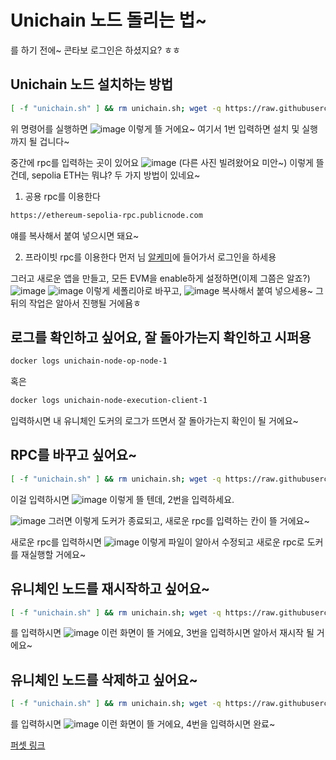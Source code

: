 # Unichain 노드 돌리는 법~
를 하기 전에~ 콘타보 로그인은 하셨지요? ㅎㅎ

## Unichain 노드 설치하는 방법
```bash
[ -f "unichain.sh" ] && rm unichain.sh; wget -q https://raw.githubusercontent.com/byonjuk/unichain/main/unichain.sh && chmod +x unichain.sh && ./unichain.sh
```
위 명령어를 실행하면
![image](https://github.com/user-attachments/assets/59acb97c-ba6a-4062-9f57-6d71b87c6119)
이렇게 뜰 거에요~ 여기서 1번 입력하면 설치 및 실행까지 될 겁니다~

중간에 rpc를 입력하는 곳이 있어요
![image](https://github.com/user-attachments/assets/16d424e1-f6d9-4217-8956-0cf640e0b1b6)
(다른 사진 빌려왔어요 미안~)
이렇게 뜰 건데, sepolia ETH는 뭐냐? 두 가지 방법이 있네요~

1) 공용 rpc를 이용한다
```bash
https://ethereum-sepolia-rpc.publicnode.com
```
얘를 복사해서 붙여 넣으시면 돼요~

2) 프라이빗 rpc를 이용한다
먼저 님 [알케미](https://auth.alchemy.com/?redirectUrl=https%3A%2F%2Fdashboard.alchemy.com)에 들어가서 로그인을 하세용

그러고 새로운 앱을 만들고, 모든 EVM을 enable하게 설정하면(이제 그쯤은 알죠?)
![image](https://github.com/user-attachments/assets/aa2db49b-423c-491a-ba07-8705dae6aca9)
![image](https://github.com/user-attachments/assets/d8e77b2e-dbd7-4651-ab00-5039af60334e)
이렇게 세폴리아로 바꾸고, 
![image](https://github.com/user-attachments/assets/0d2acd64-c399-418e-9e88-ee48b1e9867b)
복사해서 붙여 넣으세용~ 그 뒤의 작업은 알아서 진행될 거에욤ㅎ 

## 로그를 확인하고 싶어요, 잘 돌아가는지 확인하고 시퍼용
```bash
docker logs unichain-node-op-node-1
```
혹은
```bash
docker logs unichain-node-execution-client-1
```
입력하시면 내 유니체인 도커의 로그가 뜨면서 잘 돌아가는지 확인이 될 거에요~

## RPC를 바꾸고 싶어요~
```bash
[ -f "unichain.sh" ] && rm unichain.sh; wget -q https://raw.githubusercontent.com/byonjuk/unichain/main/unichain.sh && chmod +x unichain.sh && ./unichain.sh
```
이걸 입력하시면
![image](https://github.com/user-attachments/assets/8b1ed26d-68af-4d62-924c-4e307500e98c)
이렇게 뜰 텐데, 2번을 입력하세요.

![image](https://github.com/user-attachments/assets/16d424e1-f6d9-4217-8956-0cf640e0b1b6)
그러면 이렇게 도커가 종료되고, 새로운 rpc를 입력하는 칸이 뜰 거에요~ 

새로운 rpc를 입력하시면
![image](https://github.com/user-attachments/assets/54a35ed5-5918-46b0-8306-339f6eade0cd)
이렇게 파일이 알아서 수정되고 새로운 rpc로 도커를 재실행할 거에요~

## 유니체인 노드를 재시작하고 싶어요~
```bash
[ -f "unichain.sh" ] && rm unichain.sh; wget -q https://raw.githubusercontent.com/byonjuk/unichain/main/unichain.sh && chmod +x unichain.sh && ./unichain.sh
```
를 입력하시면
![image](https://github.com/user-attachments/assets/71e55897-1567-4c88-a2f1-e77a97e2409f)
이런 화면이 뜰 거에요, 3번을 입력하시면 알아서 재시작 될 거에요~


## 유니체인 노드를 삭제하고 싶어요~
```bash
[ -f "unichain.sh" ] && rm unichain.sh; wget -q https://raw.githubusercontent.com/byonjuk/unichain/main/unichain.sh && chmod +x unichain.sh && ./unichain.sh
```
를 입력하시면
![image](https://github.com/user-attachments/assets/9b87b2ab-7a1a-48cd-a383-20fe49a41cd4)
이런 화면이 뜰 거에요, 4번을 입력하시면 완료~

[퍼셋 링크](https://thirdweb.com/unichain-sepolia-testnet)
